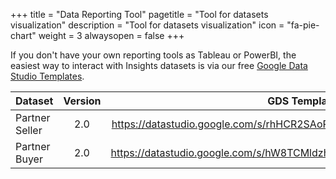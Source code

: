 +++
title = "Data Reporting Tool"
pagetitle = "Tool for datasets visualization"
description = "Tool for datasets visualization"
icon = "fa-pie-chart"
weight = 3
alwaysopen = false
+++


If you don't have your own reporting tools as Tableau or PowerBI, the easiest way to interact with Insights datasets is via our free [Google Data Studio Templates](https://datastudio.google.com/u/0/navigation/reporting). 


| Dataset          | Version          | GDS Template  |
| -------------    |:----------------:| -----------:  |
| Partner Seller   | 2.0              |   https://datastudio.google.com/s/rhHCR2SAoRQ           |
| Partner Buyer    | 2.0              |   https://datastudio.google.com/s/hW8TCMldzhU           |


